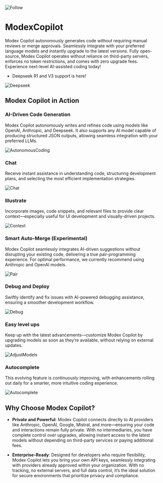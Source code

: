 ![Follow](https://img.shields.io/twitter/follow/Modexcopilot?style=social)

# ModexCopilot

Modex Copilot autonomously generates code without requiring manual reviews or merge approvals. Seamlessly integrate with your preferred language models and instantly upgrade to the latest versions. Fully open-source, Modex Copilot operates without reliance on third-party servers, enforces no token restrictions, and comes with zero upgrade fees. Experience next-level AI-assisted coding today!

* Deepseek R1 and V3 support is here!

![Deepseek](https://cdn.jsdelivr.net/gh/modedevteam/mode-assets/DeepseekV3Demo.gif)

## Modex Copilot in Action

### AI-Driven Code Generation

Modex Copilot autonomously writes and refines code using models like OpenAI, Anthropic, and Deepseek. It also supports any AI model capable of producing structured JSON outputs, allowing seamless integration with your preferred LLMs.

![AutonomousCoding](https://cdn.jsdelivr.net/gh/modedevteam/mode-assets/AutoCodeV2.gif)

### Chat

Receive instant assistance in understanding code, structuring development plans, and selecting the most efficient implementation strategies.

![Chat](https://cdn.jsdelivr.net/gh/modedevteam/mode-assets/Chat.gif)

### Illustrate

Incorporate images, code snippets, and relevant files to provide clear context—especially useful for UI development and visually-driven projects.

![Context](https://cdn.jsdelivr.net/gh/modedevteam/mode-assets/Context.gif)

### Smart Auto-Merge (Experimental)

Modex Copilot seamlessly integrates AI-driven suggestions without disrupting your existing code, delivering a true pair-programming experience. For optimal performance, we currently recommend using Anthropic and OpenAI models.

![Pair](https://cdn.jsdelivr.net/gh/modedevteam/mode-assets/ApplyChanges.gif)

### Debug and Deploy

Swiftly identify and fix issues with AI-powered debugging assistance, ensuring a smoother development workflow.

![Debug](https://cdn.jsdelivr.net/gh/modedevteam/mode-assets/Context.gif)

### Easy level ups

Keep up with the latest advancements—customize Modex Copilot by upgrading models as soon as they’re available, without relying on external updates.

![AdjustModels](https://cdn.jsdelivr.net/gh/modedevteam/mode-assets/AdjustModels.gif)

### Autocomplete

This evolving feature is continuously improving, with enhancements rolling out daily for a smarter, more intuitive coding experience.

![Autocomplete](https://cdn.jsdelivr.net/gh/modedevteam/mode-assets/Autocomplete.gif)

## Why Choose Modex Copilot?

* **Private and Powerful**: Modex Copilot connects directly to AI providers like Anthropic, OpenAI, Google, Mistral, and more—ensuring your code and interactions remain fully private. With no intermediaries, you have complete control over upgrades, allowing instant access to the latest models without depending on third-party services or paying additional fees.

* **Enterprise-Ready**: Designed for developers who require flexibility, Modex Copilot lets you bring your own API keys, seamlessly integrating with providers already approved within your organization. With no tracking, no external servers, and full data control, it’s the ideal solution for secure environments that prioritize privacy and compliance.
